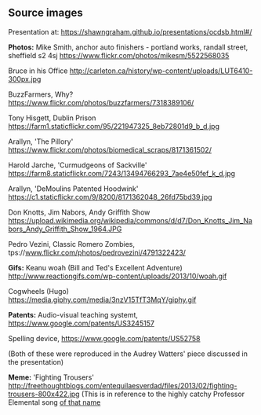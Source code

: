 ## Source images 

Presentation at: https://shawngraham.github.io/presentations/ocdsb.html#/

**Photos:**
Mike Smith, anchor auto finishers - portland works, randall street, sheffield s2 4sj https://www.flickr.com/photos/mikesm/5522568035

Bruce in his Office http://carleton.ca/history/wp-content/uploads/LUT6410-300px.jpg

BuzzFarmers, Why? https://www.flickr.com/photos/buzzfarmers/7318389106/

Tony Hisgett, Dublin Prison https://farm1.staticflickr.com/95/221947325_8eb72801d9_b_d.jpg

Arallyn, 'The Pillory' https://www.flickr.com/photos/biomedical_scraps/8171361502/

Harold Jarche, 'Curmudgeons of Sackville' https://farm8.staticflickr.com/7243/13494766293_7ae4e50fef_k_d.jpg

Arallyn, 'DeMoulins Patented Hoodwink' https://c1.staticflickr.com/9/8200/8171362048_26fd75bd39.jpg

Don Knotts, Jim Nabors, Andy Griffith Show https://upload.wikimedia.org/wikipedia/commons/d/d7/Don_Knotts_Jim_Nabors_Andy_Griffith_Show_1964.JPG

Pedro Vezini, Classic Romero Zombies, tps://www.flickr.com/photos/pedrovezini/4791322423/

**Gifs:**
Keanu woah (Bill and Ted's Excellent Adventure) http://www.reactiongifs.com/wp-content/uploads/2013/10/woah.gif

Cogwheels (Hugo) https://media.giphy.com/media/3nzV15TfT3MqY/giphy.gif

**Patents:**
Audio-visual teaching systemt, https://www.google.com/patents/US3245157

Spelling device, https://www.google.com/patents/US52758

(Both of these were reproduced in the Audrey Watters' piece discussed in the presentation)

**Meme:**
'Fighting Trousers' http://freethoughtblogs.com/entequilaesverdad/files/2013/02/fighting-trousers-800x422.jpg  (This is in reference to the highly catchy Professor Elemental song [of that name](https://www.youtube.com/watch?v=0iRTB-FTMdk)
